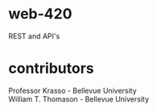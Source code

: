 # web-420
REST and API's

# contributors
Professor Krasso    - Bellevue University  
William T. Thomason - Bellevue University
